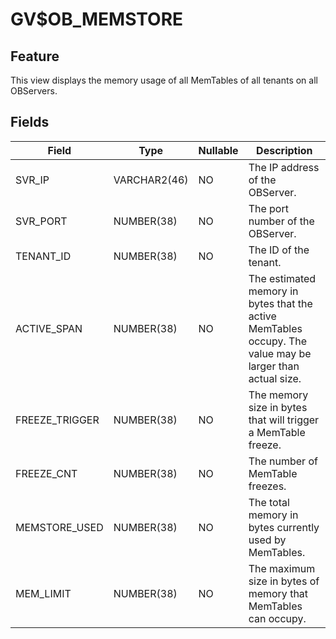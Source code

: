 GV$OB_MEMSTORE
===================================

Feature
-----------

This view displays the memory usage of all MemTables of all tenants on all OBServers.

Fields
-------------

| **Field** | **Type** | **Nullable** | **Description** |
|----------------|--------------|----------------|----------------------------------|
| SVR_IP | VARCHAR2(46) | NO | The IP address of the OBServer. |
| SVR_PORT | NUMBER(38) | NO | The port number of the OBServer. |
| TENANT_ID | NUMBER(38) | NO | The ID of the tenant. |
| ACTIVE_SPAN | NUMBER(38) | NO | The estimated memory in bytes that the active MemTables occupy. The value may be larger than actual size. |
| FREEZE_TRIGGER | NUMBER(38) | NO | The memory size in bytes that will trigger a MemTable freeze. |
| FREEZE_CNT | NUMBER(38) | NO | The number of MemTable freezes. |
| MEMSTORE_USED | NUMBER(38) | NO | The total memory in bytes currently used by MemTables. |
| MEM_LIMIT | NUMBER(38) | NO | The maximum size in bytes of memory that MemTables can occupy. |
